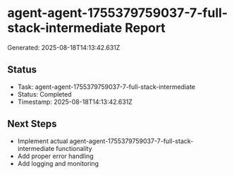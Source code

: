 # agent-agent-1755379759037-7-full-stack-intermediate Report

Generated: 2025-08-18T14:13:42.631Z

## Status
- Task: agent-agent-1755379759037-7-full-stack-intermediate
- Status: Completed
- Timestamp: 2025-08-18T14:13:42.631Z

## Next Steps
- Implement actual agent-agent-1755379759037-7-full-stack-intermediate functionality
- Add proper error handling
- Add logging and monitoring
